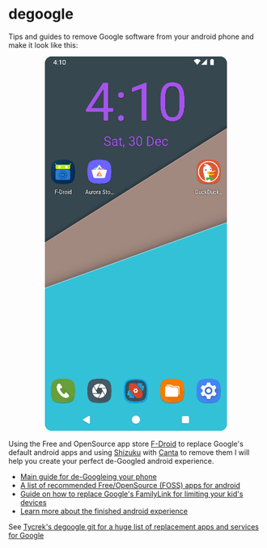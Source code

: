 # degoogle
Tips and guides to remove Google software from your android phone and make it look like this:
<p align="center">
  <img src="https://github.com/diam0ndkiller/degoogle/blob/main/assets/de-googled%20pixel%20home%20small.png" alt="Screenshot of the Nova Launcher home screen">
</p>
Using the Free and OpenSource app store <a href="https://f-droid.org">F-Droid</a> to replace Google's default android apps and using <a href="https://shizuku.rikka.app">Shizuku</a> with <a href="https://f-droid.org/en/packages/org.samo_lego.canta">Canta</a> to remove them I will help you create your perfect de-Googled android experience.
<ul>
  <li><a href="https://github.com/diam0ndkiller/degoogle/blob/main/de-google%20android.md">Main guide for de-Googleing your phone</a></li>
  <li><a href="https://github.com/diam0ndkiller/degoogle/blob/main/foss%20apps.md">A list of recommended Free/OpenSource (FOSS) apps for android</a></li>
  <li><a href="https://github.com/diam0ndkiller/degoogle/blob/main/de-google%20familylink.md">Guide on how to replace Google's FamilyLink for limiting your kid's devices</a></li>
  <li><a href="https://github.com/diam0ndkiller/degoogle/blob/main/result.md">Learn more about the finished android experience</a></li>
</ul>
See <a href="https://github.com/tycrek/degoogle">Tycrek's degoogle git for a huge list of replacement apps and services for Google</a>
